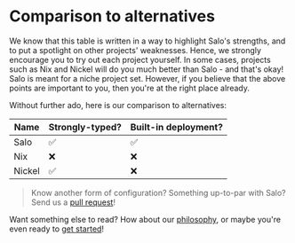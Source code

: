 # Comparison to alternatives

We know that this table is written in a way to highlight Salo's strengths, and to put a spotlight on other projects' weaknesses. Hence, we strongly encourage you to try out each project yourself. In some cases, projects such as Nix and Nickel will do you much better than Salo - and that's okay! Salo is meant for a niche project set. However, if you believe that the above points are important to you, then you're at the right place already.

Without further ado, here is our comparison to alternatives:

| Name   | Strongly-typed?    | Built-in deployment? |
|--------|--------------------|----------------------|
| Salo   | ✅                 | ✅                   |
| Nix    | ❌                 | ❌                   |
| Nickel | ✅                 | ❌                   |

> Know another form of configuration? Something up-to-par with Salo? Send us a [pull request](https://github.com/semc-labs/salo)!

Want something else to read? How about our [philosophy](./PHILOSOPHY.md), or maybe you're even ready to [get started](../getting-started)!
